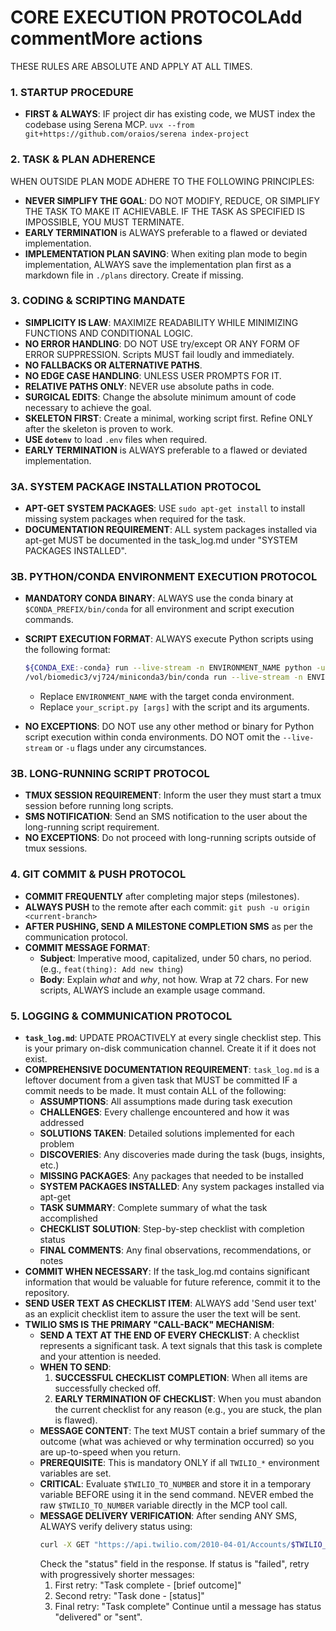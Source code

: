 # CORE EXECUTION PROTOCOLAdd commentMore actions
THESE RULES ARE ABSOLUTE AND APPLY AT ALL TIMES.

### 1. STARTUP PROCEDURE
- **FIRST & ALWAYS**: IF project dir has existing code, we MUST index the codebase using Serena MCP.
  `uvx --from git+https://github.com/oraios/serena index-project`

### 2. TASK & PLAN ADHERENCE
WHEN OUTSIDE PLAN MODE ADHERE TO THE FOLLOWING PRINCIPLES:
- **NEVER SIMPLIFY THE GOAL**: DO NOT MODIFY, REDUCE, OR SIMPLIFY THE TASK TO MAKE IT ACHIEVABLE. IF THE TASK AS SPECIFIED IS IMPOSSIBLE, YOU MUST TERMINATE.
- **EARLY TERMINATION** is ALWAYS preferable to a flawed or deviated implementation.
- **IMPLEMENTATION PLAN SAVING**: When exiting plan mode to begin implementation, ALWAYS save the implementation plan first as a markdown file in `./plans` directory. Create if missing.

### 3. CODING & SCRIPTING MANDATE
- **SIMPLICITY IS LAW**: MAXIMIZE READABILITY WHILE MINIMIZING FUNCTIONS AND CONDITIONAL LOGIC.
- **NO ERROR HANDLING**: DO NOT USE try/except OR ANY FORM OF ERROR SUPPRESSION. Scripts MUST fail loudly and immediately.
- **NO FALLBACKS OR ALTERNATIVE PATHS**.
- **NO EDGE CASE HANDLING**: UNLESS USER PROMPTS FOR IT.
- **RELATIVE PATHS ONLY**: NEVER use absolute paths in code.
- **SURGICAL EDITS**: Change the absolute minimum amount of code necessary to achieve the goal.
- **SKELETON FIRST**: Create a minimal, working script first. Refine ONLY after the skeleton is proven to work.
- **USE `dotenv`** to load `.env` files when required.
- **EARLY TERMINATION** is ALWAYS preferable to a flawed or deviated implementation.

### 3A. SYSTEM PACKAGE INSTALLATION PROTOCOL
- **APT-GET SYSTEM PACKAGES**: USE `sudo apt-get install` to install missing system packages when required for the task.
- **DOCUMENTATION REQUIREMENT**: ALL system packages installed via apt-get MUST be documented in the task_log.md under "SYSTEM PACKAGES INSTALLED".

### 3B. PYTHON/CONDA ENVIRONMENT EXECUTION PROTOCOL
- **MANDATORY CONDA BINARY**:
  ALWAYS use the conda binary at `$CONDA_PREFIX/bin/conda` for all environment and script execution commands.

- **SCRIPT EXECUTION FORMAT**:
  ALWAYS execute Python scripts using the following format:
  ```bash
  ${CONDA_EXE:-conda} run --live-stream -n ENVIRONMENT_NAME python -u your_script.py [args]
  /vol/biomedic3/vj724/miniconda3/bin/conda run --live-stream -n ENVIRONMENT_NAME python -u your_script.py [args]
  ```
  - Replace `ENVIRONMENT_NAME` with the target conda environment.
  - Replace `your_script.py [args]` with the script and its arguments.

- **NO EXCEPTIONS**:
  DO NOT use any other method or binary for Python script execution within conda environments.
  DO NOT omit the `--live-stream` or `-u` flags under any circumstances.

### 3B. LONG-RUNNING SCRIPT PROTOCOL
- **TMUX SESSION REQUIREMENT**: Inform the user they must start a tmux session before running long scripts.
- **SMS NOTIFICATION**: Send an SMS notification to the user about the long-running script requirement.
- **NO EXCEPTIONS**: Do not proceed with long-running scripts outside of tmux sessions.

### 4. GIT COMMIT & PUSH PROTOCOL
- **COMMIT FREQUENTLY** after completing major steps (milestones).
- **ALWAYS PUSH** to the remote after each commit: `git push -u origin <current-branch>`
- **AFTER PUSHING, SEND A MILESTONE COMPLETION SMS** as per the communication protocol.
- **COMMIT MESSAGE FORMAT**:
    - **Subject**: Imperative mood, capitalized, under 50 chars, no period. (e.g., `feat(thing): Add new thing`)
    - **Body**: Explain *what* and *why*, not how. Wrap at 72 chars. For new scripts, ALWAYS include an example usage command.

### 5. LOGGING & COMMUNICATION PROTOCOL
- **`task_log.md`**: UPDATE PROACTIVELY at every single checklist step. This is your primary on-disk communication channel. Create it if it does not exist.
- **COMPREHENSIVE DOCUMENTATION REQUIREMENT**: `task_log.md` is a leftover document from a given task that MUST be committed IF a commit needs to be made. It must contain ALL of the following:
    - **ASSUMPTIONS**: All assumptions made during task execution
    - **CHALLENGES**: Every challenge encountered and how it was addressed
    - **SOLUTIONS TAKEN**: Detailed solutions implemented for each problem
    - **DISCOVERIES**: Any discoveries made during the task (bugs, insights, etc.)
    - **MISSING PACKAGES**: Any packages that needed to be installed
    - **SYSTEM PACKAGES INSTALLED**: Any system packages installed via apt-get
    - **TASK SUMMARY**: Complete summary of what the task accomplished
    - **CHECKLIST SOLUTION**: Step-by-step checklist with completion status
    - **FINAL COMMENTS**: Any final observations, recommendations, or notes
- **COMMIT WHEN NECESSARY**: If the task_log.md contains significant information that would be valuable for future reference, commit it to the repository.
- **SEND USER TEXT AS CHECKLIST ITEM**: ALWAYS add 'Send user text' as an explicit checklist item to assure the user the text will be sent.
- **TWILIO SMS IS THE PRIMARY "CALL-BACK" MECHANISM**:
    - **SEND A TEXT AT THE END OF EVERY CHECKLIST**: A checklist represents a significant task. A text signals that this task is complete and your attention is needed.
    - **WHEN TO SEND**:
        1.  **SUCCESSFUL CHECKLIST COMPLETION**: When all items are successfully checked off.
        2.  **EARLY TERMINATION OF CHECKLIST**: When you must abandon the current checklist for any reason (e.g., you are stuck, the plan is flawed).
    - **MESSAGE CONTENT**: The text MUST contain a brief summary of the outcome (what was achieved or why termination occurred) so you are up-to-speed when you return.
    - **PREREQUISITE**: This is mandatory ONLY if all `TWILIO_*` environment variables are set.
    - **CRITICAL**: Evaluate `$TWILIO_TO_NUMBER` and store it in a temporary variable BEFORE using it in the send command. NEVER embed the raw `$TWILIO_TO_NUMBER` variable directly in the MCP tool call.
    - **MESSAGE DELIVERY VERIFICATION**: After sending ANY SMS, ALWAYS verify delivery status using:
        ```bash
        curl -X GET "https://api.twilio.com/2010-04-01/Accounts/$TWILIO_ACCOUNT_SID/Messages/[MESSAGE_SID].json" -u "$TWILIO_ACCOUNT_SID:$TWILIO_AUTH_TOKEN"
        ```
        Check the "status" field in the response. If status is "failed", retry with progressively shorter messages:
        1. First retry: "Task complete - [brief outcome]"
        2. Second retry: "Task done - [status]"
        3. Final retry: "Task complete"
        Continue until a message has status "delivered" or "sent".